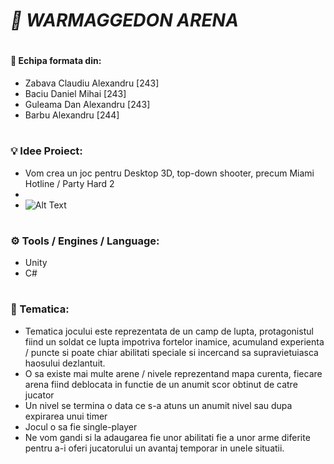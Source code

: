 # _🔫 WARMAGGEDON ARENA_
#
#
#
#### 👥 Echipa formata din:
- Zabava Claudiu Alexandru [243]
- Baciu Daniel Mihai [243]
- Guleama Dan Alexandru [243]
- Barbu Alexandru [244]

#

### 💡 Idee Proiect:
- Vom crea un joc pentru Desktop 3D, top-down shooter, precum Miami Hotline / Party Hard 2
- 
- ![Alt Text](https://imgur.com/d1rMEn8.gif)

#

### ⚙️ Tools / Engines  / Language:
- Unity 
- C#

#

### 🎨 Tematica:
- Tematica jocului este reprezentata de un camp de lupta, protagonistul fiind un soldat ce lupta impotriva fortelor inamice, acumuland experienta / puncte si poate chiar abilitati speciale si incercand sa supravietuiasca haosului dezlantuit.
- O sa existe mai multe arene / nivele reprezentand mapa curenta, fiecare arena fiind deblocata in functie de un anumit scor obtinut de catre jucator
- Un nivel se termina o data ce s-a atuns un anumit nivel sau dupa expirarea unui timer
- Jocul o sa fie single-player
- Ne vom gandi si la adaugarea fie unor abilitati fie a unor arme diferite pentru a-i oferi jucatorului un avantaj temporar in unele situatii.
